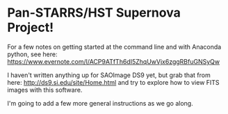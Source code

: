 Pan-STARRS/HST Supernova Project!
=================================

For a few notes on getting started at the command line and with
Anaconda python, see here: 
<https://www.evernote.com/l/ACP9ATfTh6dI5ZhqUwVjx6zggRBfuGNSyQw>

I haven't written anything up for SAOImage DS9 yet, but grab that
from here: <http://ds9.si.edu/site/Home.html> and try to explore 
how to view FITS images with this software.

I'm going to add a few more general instructions as we go along.
